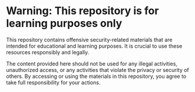# Warning: This repository is for learning purposes only

This repository contains offensive security-related materials that are intended for educational and learning purposes. It is crucial to use these resources responsibly and legally.

The content provided here should not be used for any illegal activities, unauthorized access, or any activities that violate the privacy or security of others. By accessing or using the materials in this repository, you agree to take full responsibility for your actions.